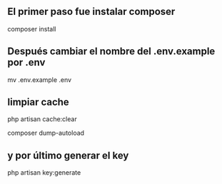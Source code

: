 ## El primer paso fue instalar composer

composer install

## Después cambiar el nombre del .env.example por .env

mv .env.example .env

## limpiar cache

php artisan cache:clear

composer dump-autoload

## y por último generar el key

php artisan key:generate
